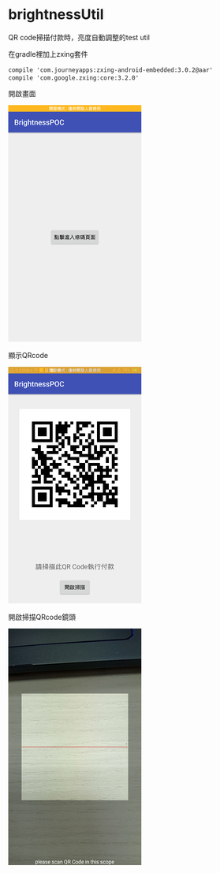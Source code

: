# brightnessUtil
QR code掃描付款時，亮度自動調整的test util

在gradle裡加上zxing套件

    compile 'com.journeyapps:zxing-android-embedded:3.0.2@aar'
    compile 'com.google.zxing:core:3.2.0'


開啟畫面

![](https://github.com/LucaLin/BrightnessUtil/blob/master/capture/1.png)

顯示QRcode


![](https://github.com/LucaLin/BrightnessUtil/blob/master/capture/2.png)

開啟掃描QRcode鏡頭


![](https://github.com/LucaLin/BrightnessUtil/blob/master/capture/3.png)


